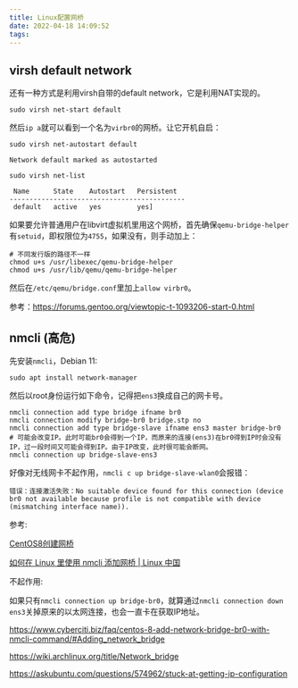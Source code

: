 ```yaml
---
title: Linux配置网桥
date: 2022-04-18 14:09:52
tags:
---
```


## virsh default network

还有一种方式是利用virsh自带的default network，它是利用NAT实现的。

```shell
sudo virsh net-start default
```

然后`ip a`就可以看到一个名为`virbr0`的网桥。让它开机自启：

```shell
sudo virsh net-autostart default
```

```text
Network default marked as autostarted
```

```shell
sudo virsh net-list    
```

```text
 Name      State    Autostart   Persistent
--------------------------------------------
 default   active   yes         yes]
```

如果要允许普通用户在libvirt虚拟机里用这个网桥，首先确保`qemu-bridge-helper`有`setuid`，即权限位为`4755`，如果没有，则手动加上：

```shell
# 不同发行版的路径不一样
chmod u+s /usr/libexec/qemu-bridge-helper
chmod u+s /usr/lib/qemu/qemu-bridge-helper
```

然后在`/etc/qemu/bridge.conf`里加上`allow virbr0`。

参考：<https://forums.gentoo.org/viewtopic-t-1093206-start-0.html>

## nmcli (高危)

先安装`nmcli`，Debian 11:

```shell
sudo apt install network-manager
```

然后以root身份运行如下命令，记得把`ens3`换成自己的网卡号。

<!-- nmcli connection add type bridge ifname br0 stp no -->

```shell
nmcli connection add type bridge ifname br0
nmcli connection modify bridge-br0 bridge.stp no
nmcli connection add type bridge-slave ifname ens3 master bridge-br0
# 可能会改变IP。此时可能br0会得到一个IP，而原来的连接(ens3)在br0得到IP时会没有IP，过一段时间又可能会得到IP。由于IP改变，此时很可能会断网。
nmcli connection up bridge-slave-ens3
```

好像对无线网卡不起作用，`nmcli c up bridge-slave-wlan0`会报错：

```text
错误：连接激活失败：No suitable device found for this connection (device br0 not available because profile is not compatible with device (mismatching interface name)).
```

参考:

[CentOS8创建网桥](https://www.cnblogs.com/chia/p/13496248.html)

[如何在 Linux 里使用 nmcli 添加网桥 | Linux 中国](https://blog.csdn.net/F8qG7f9YD02Pe/article/details/79825476)

不起作用:

如果只有`nmcli connection up bridge-br0`，就算通过`nmcli connection down ens3`关掉原来的以太网连接，也会一直卡在获取IP地址。

<https://www.cyberciti.biz/faq/centos-8-add-network-bridge-br0-with-nmcli-command/#Adding_network_bridge>

<https://wiki.archlinux.org/title/Network_bridge>

<https://askubuntu.com/questions/574962/stuck-at-getting-ip-configuration>
